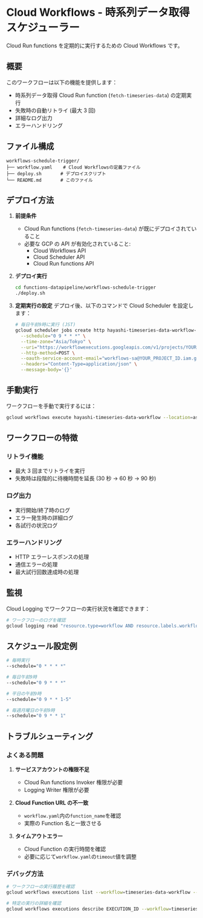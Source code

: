 # Cloud Workflows - 時系列データ取得スケジューラー

Cloud Run functions を定期的に実行するための Cloud Workflows です。

## 概要

このワークフローは以下の機能を提供します：

- 時系列データ取得 Cloud Run function (`fetch-timeseries-data`) の定期実行
- 失敗時の自動リトライ (最大 3 回)
- 詳細なログ出力
- エラーハンドリング

## ファイル構成

```
workflows-schedule-trigger/
├── workflow.yaml    # Cloud Workflowsの定義ファイル
├── deploy.sh       # デプロイスクリプト
└── README.md       # このファイル
```

## デプロイ方法

1. **前提条件**

   - Cloud Run functions (`fetch-timeseries-data`) が既にデプロイされていること
   - 必要な GCP の API が有効化されていること:
     - Cloud Workflows API
     - Cloud Scheduler API
     - Cloud Run functions API

2. **デプロイ実行**

   ```bash
   cd functions-datapipeline/workflows-schedule-trigger
   ./deploy.sh
   ```

3. **定期実行の設定**
   デプロイ後、以下のコマンドで Cloud Scheduler を設定します：
   ```bash
   # 毎日午前9時に実行 (JST)
   gcloud scheduler jobs create http hayashi-timeseries-data-workflow-schedule \
     --schedule="0 9 * * *" \
     --time-zone="Asia/Tokyo" \
     --uri="https://workflowexecutions.googleapis.com/v1/projects/YOUR_PROJECT_ID/locations/asia-northeast1/workflows/hayashi-timeseries-data-workflow/executions" \
     --http-method=POST \
     --oauth-service-account-email="workflows-sa@YOUR_PROJECT_ID.iam.gserviceaccount.com" \
     --headers="Content-Type=application/json" \
     --message-body='{}'
   ```

## 手動実行

ワークフローを手動で実行するには：

```bash
gcloud workflows execute hayashi-timeseries-data-workflow --location=asia-northeast1
```

## ワークフローの特徴

### リトライ機能

- 最大 3 回までリトライを実行
- 失敗時は段階的に待機時間を延長 (30 秒 → 60 秒 → 90 秒)

### ログ出力

- 実行開始/終了時のログ
- エラー発生時の詳細ログ
- 各試行の状況ログ

### エラーハンドリング

- HTTP エラーレスポンスの処理
- 通信エラーの処理
- 最大試行回数達成時の処理

## 監視

Cloud Logging でワークフローの実行状況を確認できます：

```bash
# ワークフローのログを確認
gcloud logging read "resource.type=workflow AND resource.labels.workflow_id=timeseries-data-workflow"
```

## スケジュール設定例

```bash
# 毎時実行
--schedule="0 * * * *"

# 毎日午前9時
--schedule="0 9 * * *"

# 平日の午前9時
--schedule="0 9 * * 1-5"

# 毎週月曜日の午前9時
--schedule="0 9 * * 1"
```

## トラブルシューティング

### よくある問題

1. **サービスアカウントの権限不足**

   - Cloud Run functions Invoker 権限が必要
   - Logging Writer 権限が必要

2. **Cloud Function URL の不一致**

   - `workflow.yaml`内の`function_name`を確認
   - 実際の Function 名と一致させる

3. **タイムアウトエラー**
   - Cloud Function の実行時間を確認
   - 必要に応じて`workflow.yaml`の`timeout`値を調整

### デバッグ方法

```bash
# ワークフローの実行履歴を確認
gcloud workflows executions list --workflow=timeseries-data-workflow --location=asia-northeast1

# 特定の実行の詳細を確認
gcloud workflows executions describe EXECUTION_ID --workflow=timeseries-data-workflow --location=asia-northeast1
```
